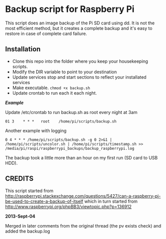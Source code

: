# Backup script for Raspberry Pi
This script does an image backup of the Pi SD card using dd. It is not the most efficient method, but it creates a complete backup and it's easy to restore in case of complete card failure.

## Installation
- Clone this repo into the folder where you keep your housekeeping scripts.
- Modify the DIR variable to point to your destination
- Update services stop and start sections to reflect your installated services
- Make executable. ```chmod +x backup.sh```
- Update crontab to run each it each night.

___Example___

Update /etc/crontab to run backup.sh as root every night at 3am

```
01 3    * * *   root    /home/pi/scripts/backup.sh
```

Another example with logging
```
0 4 * * * /home/pi/scripts/backup.sh -g 0 2>&1 | /home/pi/scripts/uncolor.sh | /home/pi/scripts/timestamp.sh >> /media/pi/raspi/raspberrypi_backups/backup_raspberrypi.log
```

The backup took a little more than an hour on my first run (SD card to USB HDD).


## CREDITS
This script started from
   <http://raspberrypi.stackexchange.com/questions/5427/can-a-raspberry-pi-be-used-to-create-a-backup-of-itself>
 which in turn started from
   <http://www.raspberrypi.org/phpBB3/viewtopic.php?p=136912>


__2013-Sept-04__

Merged in later comments from the original thread (the pv exists check) and added the backup.log

